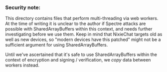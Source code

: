 ### Security note:
This directory contains files that perform multi-threading via web workers.
At the time of writing it is unclear to the author if Spectre attacks are
possible with SharedArrayBuffers within this context, and needs further
investigating before we use them. Keep in mind that NixieChat targets old as
well as new devices, so "modern devices have this patched" might not be a
sufficient argument for using SharedArrayBuffers.

Until we've ascertained that it's safe to use SharedArrayBuffers within the
context of encryption and signing / verification, we _copy_ data between
workers instead.

